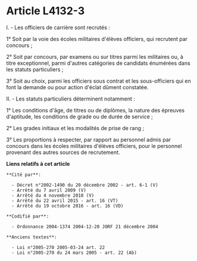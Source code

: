 # Article L4132-3

I. - Les officiers de carrière sont recrutés :

1° Soit par la voie des écoles militaires d'élèves officiers, qui recrutent par concours ;

2° Soit par concours, par examens ou sur titres parmi les militaires ou, à titre exceptionnel, parmi d'autres catégories de
candidats énumérées dans les statuts particuliers ;

3° Soit au choix, parmi les officiers sous contrat et les sous-officiers qui en font la demande ou pour action d'éclat dûment
constatée.

II. - Les statuts particuliers déterminent notamment :

1° Les conditions d'âge, de titres ou de diplômes, la nature des épreuves d'aptitude, les conditions de grade ou de durée de
service ;

2° Les grades initiaux et les modalités de prise de rang ;

3° Les proportions à respecter, par rapport au personnel admis par concours dans les écoles militaires d'élèves officiers,
pour le personnel provenant des autres sources de recrutement.

**Liens relatifs à cet article**

	**Cité par**:

	  - Décret n°2002-1490 du 20 décembre 2002 - art. 6-1 (V)
	  - Arrêté du 7 avril 2009 (V)
	  - Arrêté du 4 novembre 2010 (V)
	  - Arrêté du 22 avril 2015 - art. 16 (VT)
	  - Arrêté du 19 octobre 2016 - art. 16 (VD)

	**Codifié par**:

	  - Ordonnance 2004-1374 2004-12-20 JORF 21 décembre 2004

	**Anciens textes**:

	  - Loi n°2005-270 2005-03-24 art. 22
	  - Loi n°2005-270 du 24 mars 2005 - art. 22 (Ab)
